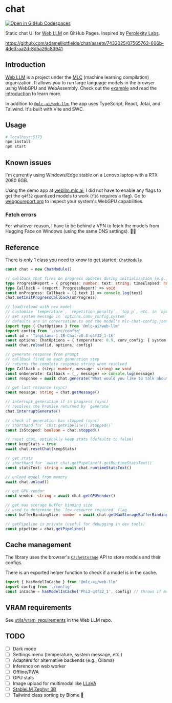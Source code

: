 # chat

[![Open in GitHub Codespaces](https://github.com/codespaces/badge.svg)](https://codespaces.new/adamelliotfields/chat?devcontainer_path=.devcontainer/devcontainer.json&machine=basicLinux32gb)

Static chat UI for [Web LLM](https://webllm.mlc.ai) on GitHub Pages. Inspired by [Perplexity Labs](https://labs.perplexity.ai).

https://github.com/adamelliotfields/chat/assets/7433025/07565763-606b-4de3-aa2d-8d5a26c83941

## Introduction

[Web LLM](https://github.com/mlc-ai/web-llm) is a project under the [MLC](https://mlc.ai) (machine learning compilation) organization. It allows you to run large language models in the browser using WebGPU and WebAssembly. Check out the [example](https://github.com/mlc-ai/web-llm/tree/main/examples/simple-chat) and read the [introduction](https://mlc.ai/chapter_introduction/index.html) to learn more.

In addition to [`@mlc-ai/web-llm`](https://www.npmjs.com/package/@mlc-ai/web-llm), the app uses TypeScript, React, Jotai, and Tailwind. It's built with Vite and SWC.

## Usage

```sh
# localhost:5173
npm install
npm start
```

## Known issues

I'm currently using Windows/Edge stable on a Lenovo laptop with a RTX 2080 6GB.

Using the demo app at [webllm.mlc.ai](https://webllm.mlc.ai), I did not have to enable any flags to get the `q4f32` quantized models to work (`f16` requires a flag). Go to [webgpureport.org](https://webgpureport.org) to inspect your system's WebGPU capabilities.

### Fetch errors

For whatever reason, I have to be behind a VPN to fetch the models from Hugging Face on Windows (using the same DNS settings). 🤷‍♂️

## Reference

There is only 1 class you need to know to get started: [`ChatModule`](https://github.com/mlc-ai/web-llm/blob/main/src/chat_module.ts)

```ts
const chat = new ChatModule()

// callback that fires on progress updates during initialization (e.g., fetching chunks)
type ProgressReport = { progress: number; text: string; timeElapsed: number }
type Callback = (report: ProgressReport) => void
const onProgress: Callback = ({ text }) => console.log(text)
chat.setInitProgressCallback(onProgress)

// load/reload with new model
// customize `temperature`, `repetition_penalty`, `top_p`, etc. in `options`
// set system message in `options.conv_config.system`
// defaults are in conversation.ts and the model's mlc-chat-config.json
import type { ChatOptions } from '@mlc-ai/web-llm'
import config from './src/config'
const id = 'TinyLlama-1.1B-Chat-v0.4-q4f32_1-1k'
const options: ChatOptions = { temperature: 0.9, conv_config: { system: 'You are a helpful assistant.' } }
await chat.reload(id, options, config)

// generate response from prompt
// callback fired on each generation step
// returns the complete response string when resolved
type Callback = (step: number, message: string) => void
const onGenerate: Callback = (_, message) => console.log(message)
const response = await chat.generate('What would you like to talk about?', onGenerate)

// get last response (sync)
const message: string = chat.getMessage()

// interrupt generation if in progress (sync)
// resolves the Promise returned by `generate`
chat.interruptGenerate()

// check if generation has stopped (sync)
// shorthand for `chat.getPipeline().stopped()`
const isStopped: boolean = chat.stopped()

// reset chat, optionally keep stats (defaults to false)
const keepStats = true
await chat.resetChat(keepStats)

// get stats
// shorthand for `await chat.getPipeline().getRuntimeStatsText()`
const statsText: string = await chat.runtimeStatsText()

// unload model from memory
await chat.unload()

// get GPU vendor
const vendor: string = await chat.getGPUVendor()

// get max storage buffer binding size
// used to determine the `low_resource_required` flag
const bufferBindingSize: number = await chat.getMaxStorageBufferBindingSize()

// getPipeline is private (useful for debugging in dev tools)
const pipeline = chat.getPipeline()
```

## Cache management

The library uses the browser's [`CacheStorage`](https://developer.mozilla.org/en-US/docs/Web/API/CacheStorage) API to store models and their configs.

There is an exported helper function to check if a model is in the cache.

```ts
import { hasModelInCache } from '@mlc-ai/web-llm'
import config from './config'
const inCache = hasModelInCache('Phi2-q4f32_1', config) // throws if model ID is not in the config
```

## VRAM requirements

See [utils/vram_requirements](https://github.com/mlc-ai/web-llm/tree/main/utils/vram_requirements) in the Web LLM repo.

## TODO

- [ ] Dark mode
- [ ] Settings menu (temperature, system message, etc.)
- [ ] Adapters for alternative backends (e.g., Ollama)
- [ ] Inference on web worker
- [ ] Offline/PWA
- [ ] GPU stats
- [ ] Image upload for multimodal like [LLaVA](https://llava-vl.github.io)
- [ ] [StableLM Zephyr 3B](https://huggingface.co/stabilityai/stablelm-zephyr-3b)
- [ ] Tailwind class sorting by Biome 🤞
